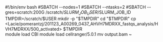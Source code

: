 #!/bin/env bash
#SBATCH --nodes=1
#SBATCH --ntasks=2
#SBATCH --gres=scratch:200G
/scratch/$SLURM_JOB_USER/$SLURM_JOB_ID
TMPDIR=/scratch/$USER
mkdir -p "$TMPDIR"
cd "$TMPDIR"
cp <Lacie/pomerantzj/201123_A00269_0437_AHVH7MDRXX_fastqs_analysis/HVH7MDRXX/500_activated> $TMPDIR         
module load CBI
module load cellranger/5.0.1
mv output.bam ~
